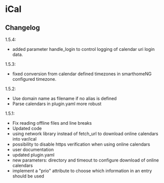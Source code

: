 # iCal

## Changelog
1.5.4:
- added parameter handle_login to control logging of calendar uri login data.

1.5.3:
- fixed conversion from calendar defined timezones in smarthomeNG configured timezone.

1.5.2:
- Use domain name as filename if no alias is defined
- Parse calendars in plugin.yaml more robust

1.5.1:
- Fix reading offline files and line breaks
- Updated code
- using network library instead of fetch_url to download online calendars into var/ical
- possibility to disable https verification when using online calendars
- user documentation
- updated plugin.yaml
- new parameters: directory and timeout to configure download of online calendars
- implement a "prio" attribute to choose which information in an entry should be used
